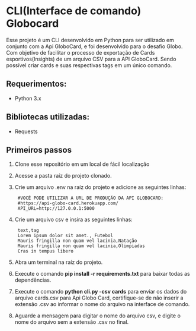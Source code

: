 # CLI(Interface de comando) Globocard

Esse projeto é um CLI desenvolvido em Python para ser utilizado em conjunto com a Api GloboCard, e foi desenvolvido para o desafio Globo. Com objetivo de facilitar o processo de exportação de Cards esportivos(Insights) de um arquivo CSV para a API GloboCard. Sendo possível criar cards e suas respectivas tags em um único comando.

## Requerimentos:

- Python 3.x

## Bibliotecas utilizadas:

- Requests

## Primeiros passos
1. Clone esse repositório em um local de fácil localização
2. Acesse a pasta raíz do projeto clonado.
3. Crie um arquivo .env na raíz do projeto e adicione as seguintes linhas:

        #VOCÊ PODE UTILIZAR A URL DE PRODUÇÃO DA API GLOBOCARD:
        #https://api-globo-card.herokuapp.com/
        API_URL=http://127.0.0.1:5000

4. Crie um arquivo csv e insira as seguintes linhas:

        text,tag
        Lorem ipsum dolor sit amet., Futebol
        Mauris fringilla non quam vel lacinia,Natação
        Mauris fringilla non quam vel lacinia,Olimpiadas
        Cras in tempus libero

5. Abra um terminal na raíz do projeto.
6. Execute o comando <b>pip install -r requirements.txt</b> para baixar todas as dependências.
7. Execute o comando <b>python cli.py -csv cards</b> para enviar os dados do arquivo cards.csv para Api Globo Card, certifique-se de não inserir a extensão .csv ao informar o nome do arquivo na interface de comando.
8. Aguarde a mensagem para digitar o nome do arquivo csv, e digite o nome do arquivo sem a extensão .csv no final.